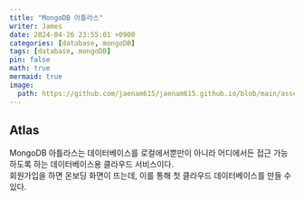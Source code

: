 ```yaml
---
title: "MongoDB 아틀라스"
writer: James
date: 2024-04-26 23:55:01 +0900
categories: [database, mongoDB]
tags: [database, mongoDB]
pin: false
math: true
mermaid: true
image:
  path: https://github.com/jaenam615/jaenam615.github.io/blob/main/assets/img/mongo/atlas.png?raw=true
---
```


## Atlas

MongoDB 아틀라스는 데이터베이스를 로컬에서뿐만이 아니라 어디에서든 접근 가능하도록 하는 데이터베이스용 클라우드 서비스이다.  
회원가입을 하면 온보딩 화면이 뜨는데, 이를 통해 첫 클라우드 데이터베이스를 만들 수 있다.
